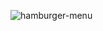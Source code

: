 ![hamburger-menu](https://user-images.githubusercontent.com/84654346/219850801-3986821e-6a1e-43fb-b53c-77799de919a0.gif)
